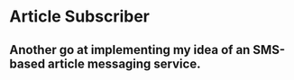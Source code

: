 # Article Subscriber

## Another go at implementing my idea of an SMS-based article messaging service.